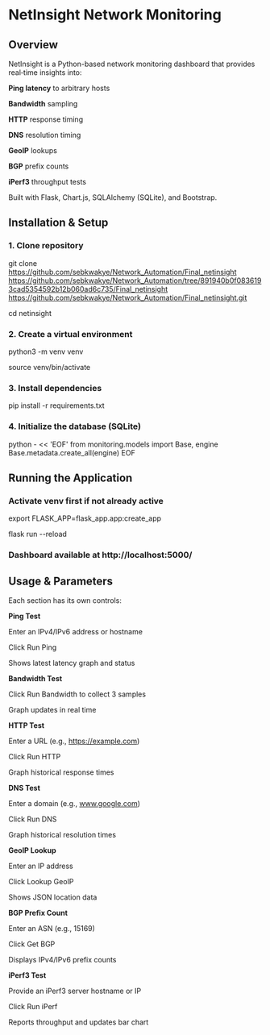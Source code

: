 # NetInsight Network Monitoring

## Overview

NetInsight is a Python-based network monitoring dashboard that provides real‑time insights into:

**Ping latency** to arbitrary hosts

**Bandwidth** sampling

**HTTP** response timing

**DNS** resolution timing

**GeoIP** lookups

**BGP** prefix counts

**iPerf3** throughput tests

Built with Flask, Chart.js, SQLAlchemy (SQLite), and Bootstrap.

## Installation & Setup
### 1. Clone repository
git clone https://github.com/sebkwakye/Network_Automation/Final_netinsight
https://github.com/sebkwakye/Network_Automation/tree/891940b0f0836193cad5354592b12b060ad6c735/Final_netinsight
https://github.com/sebkwakye/Network_Automation/Final_netinsight.git


cd netinsight

### 2. Create a virtual environment
python3 -m venv venv

source venv/bin/activate

### 3. Install dependencies
pip install -r requirements.txt

### 4. Initialize the database (SQLite)
python - << 'EOF'
from monitoring.models import Base, engine
Base.metadata.create_all(engine)
EOF

## Running the Application
### Activate venv first if not already active
export FLASK_APP=flask_app.app:create_app

flask run --reload
### Dashboard available at http://localhost:5000/

## Usage & Parameters

Each section has its own controls:

**Ping Test**

Enter an IPv4/IPv6 address or hostname

Click Run Ping

Shows latest latency graph and status

**Bandwidth Test**

Click Run Bandwidth to collect 3 samples

Graph updates in real time

**HTTP Test**

Enter a URL (e.g., https://example.com)

Click Run HTTP

Graph historical response times

**DNS Test**

Enter a domain (e.g., www.google.com)

Click Run DNS

Graph historical resolution times

**GeoIP Lookup**

Enter an IP address

Click Lookup GeoIP

Shows JSON location data

**BGP Prefix Count**

Enter an ASN (e.g., 15169)

Click Get BGP

Displays IPv4/IPv6 prefix counts

**iPerf3 Test**

Provide an iPerf3 server hostname or IP

Click Run iPerf

Reports throughput and updates bar chart


